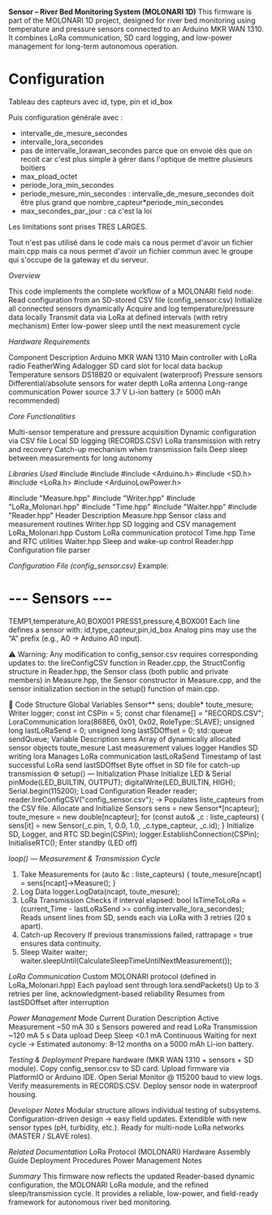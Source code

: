 **Sensor – River Bed Monitoring System (MOLONARI 1D)**
This firmware is part of the MOLONARI 1D project, designed for river bed monitoring using temperature and pressure sensors connected to an Arduino MKR WAN 1310.
It combines LoRa communication, SD card logging, and low-power management for long-term autonomous operation.


# Configuration 

Tableau des capteurs avec id, type, pin et id_box

Puis configuration générale avec : 
- intervalle_de_mesure_secondes
- intervalle_lora_secondes
- pas de intervalle_lorawan_secondes parce que on envoie dès que on recoit car c'est plus simple à gérer dans l'optique de mettre plusieurs boitiers
- max_pload_octet
- periode_lora_min_secondes
- periode_mesure_min_secondes : intervalle_de_mesure_secondes doit être plus grand que nombre_capteur*periode_min_secondes
- max_secondes_par_jour : ca c'est la loi

Les limitations sont prises TRES LARGES.

Tout n'est pas utilisé dans le code mais ca nous permet d'avoir un fichier main.cpp mais ca nous permet d'avoir un fichier commun avec le groupe qui s'occupe de la gateway et du serveur.

*Overview*

This code implements the complete workflow of a MOLONARI field node:
Read configuration from an SD-stored CSV file (config_sensor.csv)
Initialize all connected sensors dynamically
Acquire and log temperature/pressure data locally
Transmit data via LoRa at defined intervals (with retry mechanism)
Enter low-power sleep until the next measurement cycle


*Hardware Requirements*

Component	Description
Arduino MKR WAN 1310	Main controller with LoRa radio
FeatherWing Adalogger	SD card slot for local data backup
Temperature sensors	DS18B20 or equivalent (waterproof)
Pressure sensors	Differential/absolute sensors for water depth
LoRa antenna	Long-range communication
Power source	3.7 V Li-ion battery (≥ 5000 mAh recommended)


*Core Functionalities*


Multi-sensor temperature and pressure acquisition
Dynamic configuration via CSV file
Local SD logging (RECORDS.CSV)
LoRa transmission with retry and recovery
Catch-up mechanism when transmission fails
Deep sleep between measurements for long autonomy


*Libraries Used*
#include <queue>
#include <vector>
#include <Arduino.h>
#include <SD.h>
#include <LoRa.h>
#include <ArduinoLowPower.h>

#include "Measure.hpp"
#include "Writer.hpp"
#include "LoRa_Molonari.hpp"
#include "Time.hpp"
#include "Waiter.hpp"
#include "Reader.hpp"
Header	Description
Measure.hpp	Sensor class and measurement routines
Writer.hpp	SD logging and CSV management
LoRa_Molonari.hpp	Custom LoRa communication protocol
Time.hpp	Time and RTC utilities
Waiter.hpp	Sleep and wake-up control
Reader.hpp	Configuration file parser


*Configuration File (config_sensor.csv)*
Example:


# --- Sensors ---
TEMP1,temperature,A0,BOX001
PRESS1,pressure,4,BOX001
Each line defines a sensor with:
id,type_capteur,pin,id_box
Analog pins may use the “A” prefix (e.g., A0 → Arduino A0 input).

⚠️ Warning: Any modification to config_sensor.csv requires corresponding updates to:
the lireConfigCSV function in Reader.cpp,
the StructConfig structure in Reader.hpp,
the Sensor class (both public and private members) in Measure.hpp,
the Sensor constructor in Measure.cpp,
and the sensor initialization section in the setup() function of main.cpp.


🔧 Code Structure
Global Variables
Sensor** sens;
double* toute_mesure;
Writer logger;
const int CSPin = 5;
const char filename[] = "RECORDS.CSV";
LoraCommunication lora(868E6, 0x01, 0x02, RoleType::SLAVE);
unsigned long lastLoRaSend = 0;
unsigned long lastSDOffset = 0;
std::queue<String> sendQueue;
Variable	Description
sens	Array of dynamically allocated sensor objects
toute_mesure	Last measurement values
logger	Handles SD writing
lora	Manages LoRa communication
lastLoRaSend	Timestamp of last successful LoRa send
lastSDOffset	Byte offset in SD file for catch-up transmission
⚙️ setup() — Initialization Phase
Initialize LED & Serial
pinMode(LED_BUILTIN, OUTPUT);
digitalWrite(LED_BUILTIN, HIGH);
Serial.begin(115200);
Load Configuration
Reader reader;
reader.lireConfigCSV("config_sensor.csv");
→ Populates liste_capteurs from the CSV file.
Allocate and Initialize Sensors
sens = new Sensor*[ncapteur];
toute_mesure = new double[ncapteur];
for (const auto& _c : liste_capteurs) {
    sens[it] = new Sensor(_c.pin, 1, 0.0, 1.0, _c.type_capteur, _c.id);
}
Initialize SD, Logger, and RTC
SD.begin(CSPin);
logger.EstablishConnection(CSPin);
InitialiseRTC();
Enter standby (LED off)


*loop() — Measurement & Transmission Cycle*
1. Take Measurements
for (auto &c : liste_capteurs) {
    toute_mesure[ncapt] = sens[ncapt]->Measure();
}
2. Log Data
logger.LogData(ncapt, toute_mesure);
3. LoRa Transmission
Checks if interval elapsed:
bool IsTimeToLoRa = (current_Time - lastLoRaSend >= config.intervalle_lora_secondes);
Reads unsent lines from SD, sends each via LoRa with 3 retries (20 s apart).
4. Catch-up Recovery
If previous transmissions failed, rattrapage = true ensures data continuity.
5. Sleep
Waiter waiter;
waiter.sleepUntil(CalculateSleepTimeUntilNextMeasurement());


*LoRa Communication*
Custom MOLONARI protocol (defined in LoRa_Molonari.hpp)
Each payload sent through lora.sendPackets()
Up to 3 retries per line, acknowledgment-based reliability
Resumes from lastSDOffset after interruption


*Power Management*
Mode	Current	Duration	Description
Active Measurement	~50 mA	30 s	Sensors powered and read
LoRa Transmission	~120 mA	5 s	Data upload
Deep Sleep	<0.1 mA	Continuous	Waiting for next cycle
→ Estimated autonomy: 8–12 months on a 5000 mAh Li-ion battery.


*Testing & Deployment*
Prepare hardware (MKR WAN 1310 + sensors + SD module).
Copy config_sensor.csv to SD card.
Upload firmware via PlatformIO or Arduino IDE.
Open Serial Monitor @ 115200 baud to view logs.
Verify measurements in RECORDS.CSV.
Deploy sensor node in waterproof housing.

*Developer Notes*
Modular structure allows individual testing of subsystems.
Configuration-driven design → easy field updates.
Extendible with new sensor types (pH, turbidity, etc.).
Ready for multi-node LoRa networks (MASTER / SLAVE roles).


*Related Documentation*
LoRa Protocol (MOLONARI)
Hardware Assembly Guide
Deployment Procedures
Power Management Notes


*Summary*
This firmware now reflects the updated Reader-based dynamic configuration, the MOLONARI LoRa module, and the refined sleep/transmission cycle.
It provides a reliable, low-power, and field-ready framework for autonomous river bed monitoring.